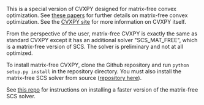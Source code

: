This is a special version of CVXPY designed for matrix-free convex optimization. See [these papers](http://stanford.edu/~boyd/papers/abs_ops.html) for further details on matrix-free convex optimization. See the [CVXPY site](http://www.cvxpy.org) for more information on CVXPY itself.

From the perspective of the user, matrix-free CVXPY is exactly the same as standard CVXPY except it has an additional solver "SCS_MAT_FREE", which is a matrix-free version of SCS.
The solver is preliminary and not at all optimized. 

To install matrix-free CVXPY, clone the Github repository and run ``python setup.py install`` in the repository directory.
You must also install the matrix-free SCS solver from source ([repository here](https://github.com/SteveDiamond/scs)).

See [this repo](https://github.com/SteveDiamond/FAO_DAG/blob/master/README.md) for instructions on installing a faster version of the matrix-free SCS solver.
